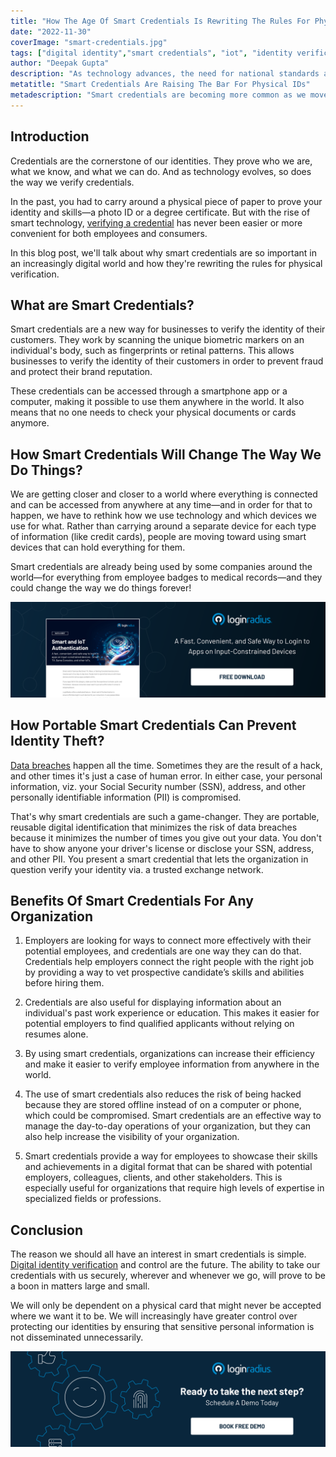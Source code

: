 ```yaml
---
title: "How The Age Of Smart Credentials Is Rewriting The Rules For Physical Verification?"
date: "2022-11-30"
coverImage: "smart-credentials.jpg"
tags: ["digital identity","smart credentials", "iot", "identity verification"]
author: "Deepak Gupta"
description: "As technology advances, the need for national standards and interoperable applications raises the stakes for physical verification of identity. Smart credentials may offer better solutions to today's problems, but only if proper safeguarding is in place."
metatitle: "Smart Credentials Are Raising The Bar For Physical IDs"
metadescription: "Smart credentials are becoming more common as we move toward more efficient ways to identify ourselves. Learn the implications of this emerging technology."
---
```


## Introduction

Credentials are the cornerstone of our identities. They prove who we are, what we know, and what we can do. And as technology evolves, so does the way we verify credentials.

In the past, you had to carry around a physical piece of paper to prove your identity and skills—a photo ID or a degree certificate. But with the rise of smart technology, [verifying a credential](https://www.loginradius.com/authentication/) has never been easier or more convenient for both employees and consumers.

In this blog post, we'll talk about why smart credentials are so important in an increasingly digital world and how they're rewriting the rules for physical verification.


## What are Smart Credentials?

Smart credentials are a new way for businesses to verify the identity of their customers. They work by scanning the unique biometric markers on an individual's body, such as fingerprints or retinal patterns. This allows businesses to verify the identity of their customers in order to prevent fraud and protect their brand reputation.

These credentials can be accessed through a smartphone app or a computer, making it possible to use them anywhere in the world. It also means that no one needs to check your physical documents or cards anymore.


## How Smart Credentials Will Change The Way We Do Things?

We are getting closer and closer to a world where everything is connected and can be accessed from anywhere at any time—and in order for that to happen, we have to rethink how we use technology and which devices we use for what. Rather than carrying around a separate device for each type of information (like credit cards), people are moving toward using smart devices that can hold everything for them.

Smart credentials are already being used by some companies around the world—for everything from employee badges to medical records—and they could change the way we do things forever!

[![DS-smart-iot-auth](DS-smart-iot-auth.png)](https://www.loginradius.com/resource/smart-iot-authentication-datasheet)

## How Portable Smart Credentials Can Prevent Identity Theft?

[Data breaches](https://blog.loginradius.com/identity/data-breaches-common-mistakes/) happen all the time. Sometimes they are the result of a hack, and other times it's just a case of human error. In either case, your personal information, viz. your Social Security number (SSN), address, and other personally identifiable information (PII) is compromised.

That's why smart credentials are such a game-changer. They are portable, reusable digital identification that minimizes the risk of data breaches because it minimizes the number of times you give out your data. You don't have to show anyone your driver's license or disclose your SSN, address, and other PII. You present a smart credential that lets the organization in question verify your identity via. a trusted exchange network.


## Benefits Of Smart Credentials For Any Organization

1. Employers are looking for ways to connect more effectively with their potential employees, and credentials are one way they can do that. Credentials help employers connect the right people with the right job by providing a way to vet prospective candidate’s skills and abilities before hiring them. 

2. Credentials are also useful for displaying information about an individual's past work experience or education. This makes it easier for potential employers to find qualified applicants without relying on resumes alone.

3. By using smart credentials, organizations can increase their efficiency and make it easier to verify employee information from anywhere in the world. 

4. The use of smart credentials also reduces the risk of being hacked because they are stored offline instead of on a computer or phone, which could be compromised. Smart credentials are an effective way to manage the day-to-day operations of your organization, but they can also help increase the visibility of your organization. 

5. Smart credentials provide a way for employees to showcase their skills and achievements in a digital format that can be shared with potential employers, colleagues, clients, and other stakeholders. This is especially useful for organizations that require high levels of expertise in specialized fields or professions.

## Conclusion

The reason we should all have an interest in smart credentials is simple. [Digital identity verification](https://blog.loginradius.com/identity/what-is-identity-verification/) and control are the future. The ability to take our credentials with us securely, wherever and whenever we go, will prove to be a boon in matters large and small. 

We will only be dependent on a physical card that might never be accepted where we want it to be. We will increasingly have greater control over protecting our identities by ensuring that sensitive personal information is not disseminated unnecessarily. 

[![LoginRadius Book a Demo](../../assets/book-a-demo-loginradius.png)](https://www.loginradius.com/book-a-demo/)
